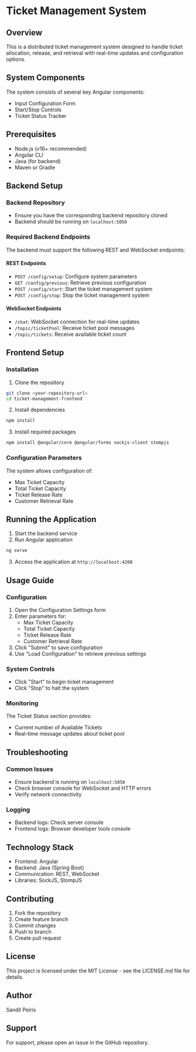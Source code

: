 # Ticket Management System

## Overview

This is a distributed ticket management system designed to handle ticket allocation, release, and retrieval with real-time updates and configuration options.

## System Components

The system consists of several key Angular components:
- Input Configuration Form
- Start/Stop Controls
- Ticket Status Tracker

## Prerequisites

- Node.js (v16+ recommended)
- Angular CLI
- Java (for backend)
- Maven or Gradle

## Backend Setup

### Backend Repository
- Ensure you have the corresponding backend repository cloned
- Backend should be running on `localhost:5050`

### Required Backend Endpoints
The backend must support the following REST and WebSocket endpoints:

#### REST Endpoints
- `POST /config/setup`: Configure system parameters
- `GET /config/previous`: Retrieve previous configuration
- `POST /config/start`: Start the ticket management system
- `POST /config/stop`: Stop the ticket management system

#### WebSocket Endpoints
- `/chat`: WebSocket connection for real-time updates
- `/topic/ticketPool`: Receive ticket pool messages
- `/topic/tickets`: Receive available ticket count

## Frontend Setup

### Installation

1. Clone the repository
```bash
git clone <your-repository-url>
cd ticket-management-frontend
```

2. Install dependencies
```bash
npm install
```

3. Install required packages
```bash
npm install @angular/core @angular/forms sockjs-client stompjs
```

### Configuration Parameters

The system allows configuration of:
- Max Ticket Capacity
- Total Ticket Capacity
- Ticket Release Rate
- Customer Retrieval Rate

## Running the Application

1. Start the backend service
2. Run Angular application
```bash
ng serve
```
3. Access the application at `http://localhost:4200`

## Usage Guide

### Configuration
1. Open the Configuration Settings form
2. Enter parameters for:
   - Max Ticket Capacity
   - Total Ticket Capacity
   - Ticket Release Rate
   - Customer Retrieval Rate
3. Click "Submit" to save configuration
4. Use "Load Configuration" to retrieve previous settings

### System Controls
- Click "Start" to begin ticket management
- Click "Stop" to halt the system

### Monitoring
The Ticket Status section provides:
- Current number of Available Tickets
- Real-time message updates about ticket pool

## Troubleshooting

### Common Issues
- Ensure backend is running on `localhost:5050`
- Check browser console for WebSocket and HTTP errors
- Verify network connectivity

### Logging
- Backend logs: Check server console
- Frontend logs: Browser developer tools console

## Technology Stack
- Frontend: Angular
- Backend: Java (Spring Boot)
- Communication: REST, WebSocket
- Libraries: SockJS, StompJS

## Contributing
1. Fork the repository
2. Create feature branch
3. Commit changes
4. Push to branch
5. Create pull request

## License
This project is licensed under the MIT License - see the LICENSE.md file for details.

## Author
Sandil Peiris

## Support
For support, please open an issue in the GitHub repository.
